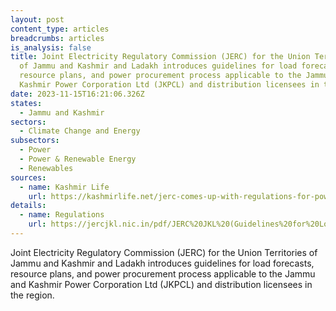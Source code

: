 ```yaml
---
layout: post
content_type: articles
breadcrumbs: articles
is_analysis: false
title: Joint Electricity Regulatory Commission (JERC) for the Union Territories
  of Jammu and Kashmir and Ladakh introduces guidelines for load forecasts,
  resource plans, and power procurement process applicable to the Jammu and
  Kashmir Power Corporation Ltd (JKPCL) and distribution licensees in the region
date: 2023-11-15T16:21:06.326Z
states:
  - Jammu and Kashmir
sectors:
  - Climate Change and Energy
subsectors:
  - Power
  - Power & Renewable Energy
  - Renewables
sources:
  - name: Kashmir Life
    url: https://kashmirlife.net/jerc-comes-up-with-regulations-for-power-procurement-process-332608/
details:
  - name: Regulations
    url: https://jercjkl.nic.in/pdf/JERC%20JKL%20(Guidelines%20for%20Load%20Forecasts,%20Resources%20Plans,%20and%20Power%20Procurement%20Process)%20Regulations,%202023_after%20meeting%20v2%20(1).pdf
---
```

Joint Electricity Regulatory Commission (JERC) for the Union Territories of Jammu and Kashmir and Ladakh introduces guidelines for load forecasts, resource plans, and power procurement process applicable to the Jammu and Kashmir Power Corporation Ltd (JKPCL) and distribution licensees in the region.
